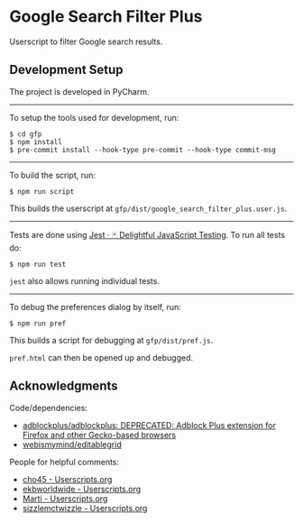 # Google Search Filter Plus
Userscript to filter Google search results.

## Development Setup
The project is developed in PyCharm.

---

To setup the tools used for development, run:

    $ cd gfp
    $ npm install
    $ pre-commit install --hook-type pre-commit --hook-type commit-msg

---

To build the script, run:

    $ npm run script

This builds the userscript at `gfp/dist/google_search_filter_plus.user.js`.

---

Tests are done using [Jest · 🃏 Delightful JavaScript Testing](https://jestjs.io/). To run all tests do:

    $ npm run test

`jest` also allows running individual tests.

---

To debug the preferences dialog by itself, run:

    $ npm run pref

This builds a script for debugging at `gfp/dist/pref.js`.

`pref.html` can then be opened up and debugged.

## Acknowledgments
Code/dependencies:

- [adblockplus/adblockplus: DEPRECATED: Adblock Plus extension for Firefox and other Gecko-based browsers](https://github.com/adblockplus/adblockplus)
- [webismymind/editablegrid](https://github.com/webismymind/editablegrid)

People for helpful comments:

- [cho45 - Userscripts.org](https://userscripts-mirror.org/users/1965)
- [ekbworldwide - Userscripts.org](https://userscripts-mirror.org/users/39581)
- [Marti - Userscripts.org](https://userscripts-mirror.org/users/marti)
- [sizzlemctwizzle - Userscripts.org](https://userscripts-mirror.org/users/sizzle.html)
